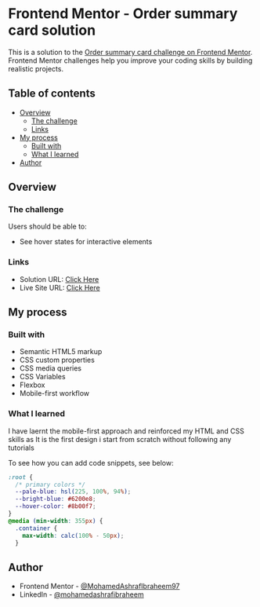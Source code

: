 # Frontend Mentor - Order summary card solution

This is a solution to the [Order summary card challenge on Frontend Mentor](https://www.frontendmentor.io/challenges/order-summary-component-QlPmajDUj). Frontend Mentor challenges help you improve your coding skills by building realistic projects.

## Table of contents

- [Overview](#overview)
  - [The challenge](#the-challenge)
  - [Links](#links)
- [My process](#my-process)
  - [Built with](#built-with)
  - [What I learned](#what-i-learned)
- [Author](#author)

## Overview

### The challenge

Users should be able to:

- See hover states for interactive elements

### Links

- Solution URL: [Click Here](https://github.com/MohamedAshrafIbraheem97/orderSummaryComponentChallenge#the-challenge)
- Live Site URL: [Click Here](https://mohamedashrafibraheem97.github.io/orderSummaryComponentChallenge/)

## My process

### Built with

- Semantic HTML5 markup
- CSS custom properties
- CSS media queries
- CSS Variables
- Flexbox
- Mobile-first workflow

### What I learned

I have laernt the mobile-first approach and reinforced my HTML and CSS skills as It is the first design i start from scratch without following any tutorials

To see how you can add code snippets, see below:

```css
:root {
  /* primary colors */
  --pale-blue: hsl(225, 100%, 94%);
  --bright-blue: #6200e8;
  --hover-color: #8b00f7;
}
@media (min-width: 355px) {
  .container {
    max-width: calc(100% - 50px);
  }
```

## Author

- Frontend Mentor - [@MohamedAshrafIbraheem97](https://www.frontendmentor.io/profile/MohamedAshrafIbraheem97)
- LinkedIn - [@mohamedashrafibraheem](https://www.linkedin.com/in/mohamedashrafibraheem/)
